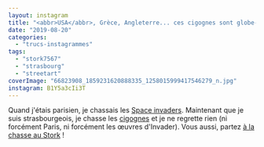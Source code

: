 ```yaml
---
layout: instagram
title: "<abbr>USA</abbr>, Grèce, Angleterre... ces cigognes sont globe-trotters&nbsp;! #streetart by @stork7567 #strasbourg"
date: "2019-08-20"
categories: 
  - "trucs-instagrammes"
tags: 
  - "stork7567"
  - "strasbourg"
  - "streetart"
coverImage: "66823908_1859231620888335_1258015999417546279_n.jpg"
instagram: B1Y5a3cIi3T
---
```


Quand j'étais parisien, je chassais les [Space invaders](http://sitofotos.6x8.org/index.php?/category/2). Maintenant que je suis strasbourgeois, je chasse les [cigognes](https://www.6x8.org/tag/stork7567/) et je ne regrette rien (ni forcément Paris, ni forcément les œuvres d'Invader). Vous aussi, partez [à la chasse au Stork](https://www.6x8.org/2019/11/a-la-chasse-au-stork/) !
